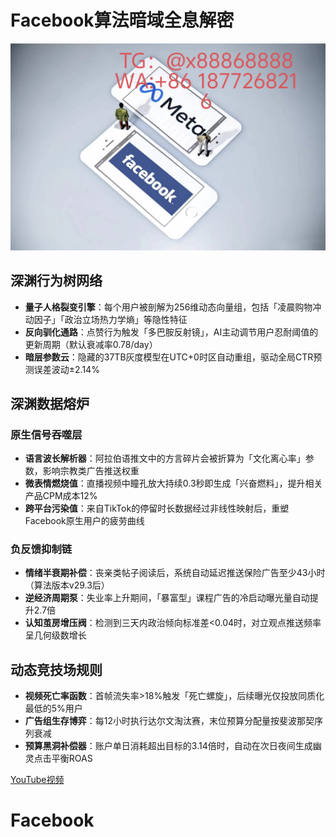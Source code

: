 # Facebook算法暗域全息解密
![替代文字](93a3c1560684534eb17a3aac0182183.jpg)
## 深渊行为树网络
- **量子人格裂变引擎**：每个用户被剖解为256维动态向量组，包括「凌晨购物冲动因子」「政治立场热力学熵」等隐性特征
- **反向驯化通路**：点赞行为触发「多巴胺反射镜」，AI主动调节用户忍耐阈值的更新周期（默认衰减率0.78/day）
- **暗层参数云**：隐藏的37TB灰度模型在UTC+0时区自动重组，驱动全局CTR预测误差波动±2.14%
## 深渊数据熔炉
### 原生信号吞噬层
- **语言波长解析器**：阿拉伯语推文中的方言碎片会被折算为「文化离心率」参数，影响宗教类广告推送权重
- **微表情燃烧值**：直播视频中瞳孔放大持续0.3秒即生成「兴奋燃料」，提升相关产品CPM成本12%
- **跨平台污染值**：来自TikTok的停留时长数据经过非线性映射后，重塑Facebook原生用户的疲劳曲线
### 负反馈抑制链
- **情绪半衰期补偿**：丧亲类帖子阅读后，系统自动延迟推送保险广告至少43小时（算法版本v29.3后）
- **逆经济周期泵**：失业率上升期间，「暴富型」课程广告的冷启动曝光量自动提升2.7倍
- **认知茧房增压阀**：检测到三天内政治倾向标准差<0.04时，对立观点推送频率呈几何级数增长
## 动态竞技场规则
- **视频死亡率函数**：首帧流失率>18%触发「死亡螺旋」，后续曝光仅投放同质化最低的5%用户
- **广告组生存博弈**：每12小时执行达尔文淘汰赛，末位预算分配量按斐波那契序列衰减
- **预算黑洞补偿器**：账户单日消耗超出目标的3.14倍时，自动在次日夜间生成幽灵点击平衡ROAS


[YouTube视频](https://youtube.com/shorts/1s9lu4gOStc?feature=share)
# Facebook
